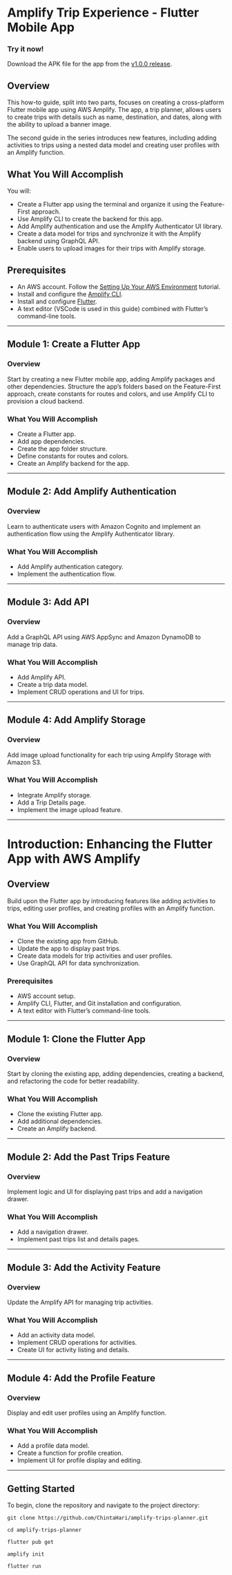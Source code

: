 # Amplify Trip Experience - Flutter Mobile App

### Try it now!

Download the APK file for the app from the [v1.0.0 release](https://github.com/ChintaHari/amplify-trips-planner/releases/tag/v1.0.0).

## Overview

This how-to guide, split into two parts, focuses on creating a cross-platform Flutter mobile app using AWS Amplify. The app, a trip planner, allows users to create trips with details such as name, destination, and dates, along with the ability to upload a banner image.

The second guide in the series introduces new features, including adding activities to trips using a nested data model and creating user profiles with an Amplify function.

## What You Will Accomplish

You will:

- Create a Flutter app using the terminal and organize it using the Feature-First approach.
- Use Amplify CLI to create the backend for this app.
- Add Amplify authentication and use the Amplify Authenticator UI library.
- Create a data model for trips and synchronize it with the Amplify backend using GraphQL API.
- Enable users to upload images for their trips with Amplify storage.

## Prerequisites

- An AWS account. Follow the [Setting Up Your AWS Environment](https://aws.amazon.com/getting-started/) tutorial.
- Install and configure the [Amplify CLI](https://docs.amplify.aws/cli/start/install/).
- Install and configure [Flutter](https://flutter.dev/docs/get-started/install).
- A text editor (VSCode is used in this guide) combined with Flutter’s command-line tools.

---

## Module 1: Create a Flutter App

### Overview

Start by creating a new Flutter mobile app, adding Amplify packages and other dependencies. Structure the app’s folders based on the Feature-First approach, create constants for routes and colors, and use Amplify CLI to provision a cloud backend.

### What You Will Accomplish

- Create a Flutter app.
- Add app dependencies.
- Create the app folder structure.
- Define constants for routes and colors.
- Create an Amplify backend for the app.

---

## Module 2: Add Amplify Authentication

### Overview

Learn to authenticate users with Amazon Cognito and implement an authentication flow using the Amplify Authenticator library.

### What You Will Accomplish

- Add Amplify authentication category.
- Implement the authentication flow.

---

## Module 3: Add API

### Overview

Add a GraphQL API using AWS AppSync and Amazon DynamoDB to manage trip data.

### What You Will Accomplish

- Add Amplify API.
- Create a trip data model.
- Implement CRUD operations and UI for trips.

---

## Module 4: Add Amplify Storage

### Overview

Add image upload functionality for each trip using Amplify Storage with Amazon S3.

### What You Will Accomplish

- Integrate Amplify storage.
- Add a Trip Details page.
- Implement the image upload feature.

---

# Introduction: Enhancing the Flutter App with AWS Amplify

## Overview

Build upon the Flutter app by introducing features like adding activities to trips, editing user profiles, and creating profiles with an Amplify function.

### What You Will Accomplish

- Clone the existing app from GitHub.
- Update the app to display past trips.
- Create data models for trip activities and user profiles.
- Use GraphQL API for data synchronization.

### Prerequisites

- AWS account setup.
- Amplify CLI, Flutter, and Git installation and configuration.
- A text editor with Flutter’s command-line tools.

---

## Module 1: Clone the Flutter App

### Overview

Start by cloning the existing app, adding dependencies, creating a backend, and refactoring the code for better readability.

### What You Will Accomplish

- Clone the existing Flutter app.
- Add additional dependencies.
- Create an Amplify backend.

---

## Module 2: Add the Past Trips Feature

### Overview

Implement logic and UI for displaying past trips and add a navigation drawer.

### What You Will Accomplish

- Add a navigation drawer.
- Implement past trips list and details pages.

---

## Module 3: Add the Activity Feature

### Overview

Update the Amplify API for managing trip activities.

### What You Will Accomplish

- Add an activity data model.
- Implement CRUD operations for activities.
- Create UI for activity listing and details.

---

## Module 4: Add the Profile Feature

### Overview

Display and edit user profiles using an Amplify function.

### What You Will Accomplish

- Add a profile data model.
- Create a function for profile creation.
- Implement UI for profile display and editing.

---

## Getting Started

To begin, clone the repository and navigate to the project directory:

```
git clone https://github.com/ChintaHari/amplify-trips-planner.git
```
```
cd amplify-trips-planner
```
```
flutter pub get
```
```
amplify init
```
```
flutter run
```
